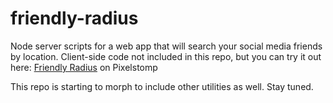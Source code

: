 # friendly-radius
Node server scripts for a web app that will search your social media friends by location. Client-side code not included in this repo, but you can try it out here: [Friendly Radius](http://www.pixelstomp.com/app/friendly-radius.html) on Pixelstomp

This repo is starting to morph to include other utilities as well. Stay tuned.

